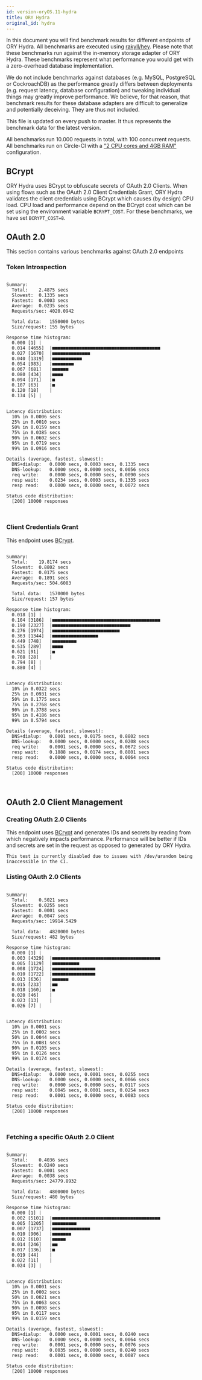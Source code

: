 ```yaml
---
id: version-oryOS.11-hydra
title: ORY Hydra
original_id: hydra
---
```


In this document you will find benchmark results for different endpoints of ORY
Hydra. All benchmarks are executed using
[rakyll/hey](https://github.com/rakyll/hey). Please note that these benchmarks
run against the in-memory storage adapter of ORY Hydra. These benchmarks
represent what performance you would get with a zero-overhead database
implementation.

We do not include benchmarks against databases (e.g. MySQL, PostgreSQL or
CockroachDB) as the performance greatly differs between deployments (e.g.
request latency, database configuration) and tweaking individual things may
greatly improve performance. We believe, for that reason, that benchmark results
for these database adapters are difficult to generalize and potentially
deceiving. They are thus not included.

This file is updated on every push to master. It thus represents the benchmark
data for the latest version.

All benchmarks run 10.000 requests in total, with 100 concurrent requests. All
benchmarks run on Circle-CI with a
["2 CPU cores and 4GB RAM"](https://support.circleci.com/hc/en-us/articles/360000489307-Why-do-my-tests-take-longer-to-run-on-CircleCI-than-locally-)
configuration.

## BCrypt

ORY Hydra uses BCrypt to obfuscate secrets of OAuth 2.0 Clients. When using
flows such as the OAuth 2.0 Client Credentials Grant, ORY Hydra validates the
client credentials using BCrypt which causes (by design) CPU load. CPU load and
performance depend on the BCrypt cost which can be set using the environment
variable `BCRYPT_COST`. For these benchmarks, we have set `BCRYPT_COST=8`.

## OAuth 2.0

This section contains various benchmarks against OAuth 2.0 endpoints

### Token Introspection

```

Summary:
  Total:	2.4875 secs
  Slowest:	0.1335 secs
  Fastest:	0.0003 secs
  Average:	0.0235 secs
  Requests/sec:	4020.0942

  Total data:	1550000 bytes
  Size/request:	155 bytes

Response time histogram:
  0.000 [1]	|
  0.014 [4655]	|■■■■■■■■■■■■■■■■■■■■■■■■■■■■■■■■■■■■■■■■
  0.027 [1670]	|■■■■■■■■■■■■■■
  0.040 [1319]	|■■■■■■■■■■■
  0.054 [983]	|■■■■■■■■
  0.067 [681]	|■■■■■■
  0.080 [434]	|■■■■
  0.094 [171]	|■
  0.107 [63]	|■
  0.120 [18]	|
  0.134 [5]	|


Latency distribution:
  10% in 0.0006 secs
  25% in 0.0010 secs
  50% in 0.0159 secs
  75% in 0.0385 secs
  90% in 0.0602 secs
  95% in 0.0719 secs
  99% in 0.0916 secs

Details (average, fastest, slowest):
  DNS+dialup:	0.0000 secs, 0.0003 secs, 0.1335 secs
  DNS-lookup:	0.0000 secs, 0.0000 secs, 0.0056 secs
  req write:	0.0000 secs, 0.0000 secs, 0.0090 secs
  resp wait:	0.0234 secs, 0.0003 secs, 0.1335 secs
  resp read:	0.0000 secs, 0.0000 secs, 0.0072 secs

Status code distribution:
  [200]	10000 responses



```

### Client Credentials Grant

This endpoint uses [BCrypt](#bcrypt).

```

Summary:
  Total:	19.8174 secs
  Slowest:	0.8802 secs
  Fastest:	0.0175 secs
  Average:	0.1891 secs
  Requests/sec:	504.6083

  Total data:	1570000 bytes
  Size/request:	157 bytes

Response time histogram:
  0.018 [1]	|
  0.104 [3186]	|■■■■■■■■■■■■■■■■■■■■■■■■■■■■■■■■■■■■■■■■
  0.190 [2327]	|■■■■■■■■■■■■■■■■■■■■■■■■■■■■■
  0.276 [1974]	|■■■■■■■■■■■■■■■■■■■■■■■■■
  0.363 [1344]	|■■■■■■■■■■■■■■■■■
  0.449 [748]	|■■■■■■■■■
  0.535 [289]	|■■■■
  0.621 [91]	|■
  0.708 [28]	|
  0.794 [8]	|
  0.880 [4]	|


Latency distribution:
  10% in 0.0322 secs
  25% in 0.0931 secs
  50% in 0.1775 secs
  75% in 0.2768 secs
  90% in 0.3788 secs
  95% in 0.4186 secs
  99% in 0.5794 secs

Details (average, fastest, slowest):
  DNS+dialup:	0.0001 secs, 0.0175 secs, 0.8802 secs
  DNS-lookup:	0.0000 secs, 0.0000 secs, 0.0208 secs
  req write:	0.0001 secs, 0.0000 secs, 0.0672 secs
  resp wait:	0.1888 secs, 0.0174 secs, 0.8801 secs
  resp read:	0.0000 secs, 0.0000 secs, 0.0064 secs

Status code distribution:
  [200]	10000 responses



```

## OAuth 2.0 Client Management

### Creating OAuth 2.0 Clients

This endpoint uses [BCrypt](#bcrypt) and generates IDs and secrets by reading
from which negatively impacts performance. Performance will be better if IDs and
secrets are set in the request as opposed to generated by ORY Hydra.

```
This test is currently disabled due to issues with /dev/urandom being inaccessible in the CI.
```

### Listing OAuth 2.0 Clients

```

Summary:
  Total:	0.5021 secs
  Slowest:	0.0255 secs
  Fastest:	0.0001 secs
  Average:	0.0047 secs
  Requests/sec:	19914.5429

  Total data:	4820000 bytes
  Size/request:	482 bytes

Response time histogram:
  0.000 [1]	|
  0.003 [4329]	|■■■■■■■■■■■■■■■■■■■■■■■■■■■■■■■■■■■■■■■■
  0.005 [1129]	|■■■■■■■■■■
  0.008 [1724]	|■■■■■■■■■■■■■■■■
  0.010 [1722]	|■■■■■■■■■■■■■■■■
  0.013 [636]	|■■■■■■
  0.015 [233]	|■■
  0.018 [160]	|■
  0.020 [46]	|
  0.023 [13]	|
  0.026 [7]	|


Latency distribution:
  10% in 0.0001 secs
  25% in 0.0002 secs
  50% in 0.0044 secs
  75% in 0.0081 secs
  90% in 0.0105 secs
  95% in 0.0126 secs
  99% in 0.0174 secs

Details (average, fastest, slowest):
  DNS+dialup:	0.0000 secs, 0.0001 secs, 0.0255 secs
  DNS-lookup:	0.0000 secs, 0.0000 secs, 0.0066 secs
  req write:	0.0000 secs, 0.0000 secs, 0.0117 secs
  resp wait:	0.0045 secs, 0.0001 secs, 0.0254 secs
  resp read:	0.0001 secs, 0.0000 secs, 0.0083 secs

Status code distribution:
  [200]	10000 responses



```

### Fetching a specific OAuth 2.0 Client

```

Summary:
  Total:	0.4036 secs
  Slowest:	0.0240 secs
  Fastest:	0.0001 secs
  Average:	0.0038 secs
  Requests/sec:	24779.8932

  Total data:	4800000 bytes
  Size/request:	480 bytes

Response time histogram:
  0.000 [1]	|
  0.002 [5101]	|■■■■■■■■■■■■■■■■■■■■■■■■■■■■■■■■■■■■■■■■
  0.005 [1205]	|■■■■■■■■■
  0.007 [1737]	|■■■■■■■■■■■■■■
  0.010 [906]	|■■■■■■■
  0.012 [610]	|■■■■■
  0.014 [246]	|■■
  0.017 [136]	|■
  0.019 [44]	|
  0.022 [11]	|
  0.024 [3]	|


Latency distribution:
  10% in 0.0001 secs
  25% in 0.0002 secs
  50% in 0.0021 secs
  75% in 0.0063 secs
  90% in 0.0098 secs
  95% in 0.0117 secs
  99% in 0.0159 secs

Details (average, fastest, slowest):
  DNS+dialup:	0.0000 secs, 0.0001 secs, 0.0240 secs
  DNS-lookup:	0.0000 secs, 0.0000 secs, 0.0064 secs
  req write:	0.0001 secs, 0.0000 secs, 0.0076 secs
  resp wait:	0.0035 secs, 0.0000 secs, 0.0240 secs
  resp read:	0.0001 secs, 0.0000 secs, 0.0087 secs

Status code distribution:
  [200]	10000 responses



```
